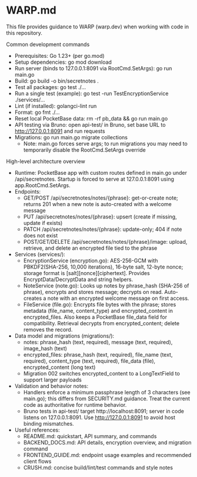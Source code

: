 # WARP.md
This file provides guidance to WARP (warp.dev) when working with code in this repository.

Common development commands
- Prerequisites: Go 1.23+ (per go.mod)
- Setup dependencies: go mod download
- Run server (binds to 127.0.0.1:8091 via RootCmd.SetArgs): go run main.go
- Build: go build -o bin/secretnotes .
- Test all packages: go test ./...
- Run a single test (example): go test -run TestEncryptionService ./services/...
- Lint (if installed): golangci-lint run
- Format: go fmt ./...
- Reset local PocketBase data: rm -rf pb_data && go run main.go
- API testing via Bruno: open api-test/ in Bruno, set base URL to http://127.0.0.1:8091 and run requests
- Migrations: go run main.go migrate collections
  - Note: main.go forces serve args; to run migrations you may need to temporarily disable the RootCmd.SetArgs override

High-level architecture overview
- Runtime: PocketBase app with custom routes defined in main.go under /api/secretnotes. Startup is forced to serve at 127.0.0.1:8091 using app.RootCmd.SetArgs.
- Endpoints:
  - GET/POST /api/secretnotes/notes/{phrase}: get-or-create note; returns 201 when a new note is auto-created with a welcome message
  - PUT /api/secretnotes/notes/{phrase}: upsert (create if missing, update if exists)
  - PATCH /api/secretnotes/notes/{phrase}: update-only; 404 if note does not exist
  - POST/GET/DELETE /api/secretnotes/notes/{phrase}/image: upload, retrieve, and delete an encrypted file tied to the phrase
- Services (services/):
  - EncryptionService (encryption.go): AES-256-GCM with PBKDF2(SHA-256, 10,000 iterations), 16-byte salt, 12-byte nonce; storage format is [salt][nonce][ciphertext]. Provides EncryptData/DecryptData and string helpers.
  - NoteService (note.go): Looks up notes by phrase_hash (SHA-256 of phrase), encrypts and stores message; decrypts on read. Auto-creates a note with an encrypted welcome message on first access.
  - FileService (file.go): Encrypts file bytes with the phrase; stores metadata (file_name, content_type) and encrypted_content in encrypted_files. Also keeps a PocketBase file_data field for compatibility. Retrieval decrypts from encrypted_content; delete removes the record.
- Data model and migrations (migrations/):
  - notes: phrase_hash (text, required), message (text, required), image_hash (text)
  - encrypted_files: phrase_hash (text, required), file_name (text, required), content_type (text, required), file_data (file), encrypted_content (long text)
  - Migration 002 switches encrypted_content to a LongTextField to support larger payloads
- Validation and behavior notes:
  - Handlers enforce a minimum passphrase length of 3 characters (see main.go); this differs from SECURITY.md guidance. Treat the current code as authoritative for runtime behavior.
  - Bruno tests in api-test/ target http://localhost:8091; server in code listens on 127.0.0.1:8091. Use http://127.0.0.1:8091 to avoid host binding mismatches.
- Useful references:
  - README.md: quickstart, API summary, and commands
  - BACKEND_DOCS.md: API details, encryption overview, and migration command
  - FRONTEND_GUIDE.md: endpoint usage examples and recommended client flows
  - CRUSH.md: concise build/lint/test commands and style notes
